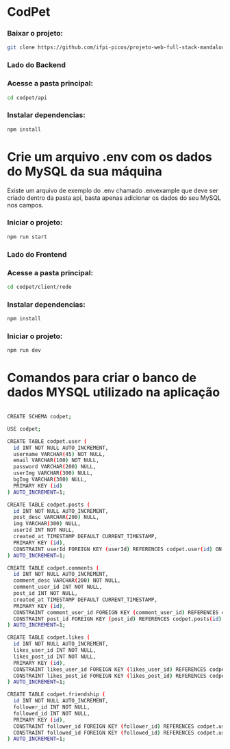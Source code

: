 
# CodPet

### Baixar o projeto:
```bash
git clone https://github.com/ifpi-picos/projeto-web-full-stack-mandalori.git
```

### Lado do Backend

### Acesse a pasta principal:
```bash
cd codpet/api
```
### Instalar dependencias:
```bash
npm install 
```

# Crie um arquivo .env com os dados do MySQL da sua máquina
Existe um arquivo de exemplo do .env chamado .envexample que deve ser criado dentro da pasta api, basta apenas adicionar os dados do seu MySQL nos campos.

### Iniciar o projeto:
```bash
npm run start
```

### Lado do Frontend

### Acesse a pasta principal:
```bash
cd codpet/client/rede
```
### Instalar dependencias:
```bash
npm install 
```
### Iniciar o projeto:
```bash
npm run dev
```

# Comandos para criar o banco de dados MYSQL utilizado na aplicação

```bash

CREATE SCHEMA codpet;

USE codpet;

CREATE TABLE codpet.user (
  id INT NOT NULL AUTO_INCREMENT,
  username VARCHAR(45) NOT NULL,
  email VARCHAR(100) NOT NULL,
  password VARCHAR(200) NULL,
  userImg VARCHAR(300) NULL,
  bgImg VARCHAR(300) NULL,
  PRIMARY KEY (id)
) AUTO_INCREMENT=1;

CREATE TABLE codpet.posts (
  id INT NOT NULL AUTO_INCREMENT,
  post_desc VARCHAR(200) NULL,
  img VARCHAR(300) NULL,
  userId INT NOT NULL,
  created_at TIMESTAMP DEFAULT CURRENT_TIMESTAMP,
  PRIMARY KEY (id),
  CONSTRAINT userId FOREIGN KEY (userId) REFERENCES codpet.user(id) ON DELETE CASCADE ON UPDATE CASCADE
) AUTO_INCREMENT=1;

CREATE TABLE codpet.comments (
  id INT NOT NULL AUTO_INCREMENT,
  comment_desc VARCHAR(200) NOT NULL,
  comment_user_id INT NOT NULL,
  post_id INT NOT NULL,
  created_at TIMESTAMP DEFAULT CURRENT_TIMESTAMP,
  PRIMARY KEY (id),
  CONSTRAINT comment_user_id FOREIGN KEY (comment_user_id) REFERENCES codpet.user(id) ON DELETE CASCADE ON UPDATE CASCADE,
  CONSTRAINT post_id FOREIGN KEY (post_id) REFERENCES codpet.posts(id) ON DELETE CASCADE ON UPDATE CASCADE
) AUTO_INCREMENT=1;

CREATE TABLE codpet.likes (
  id INT NOT NULL AUTO_INCREMENT,
  likes_user_id INT NOT NULL,
  likes_post_id INT NOT NULL,
  PRIMARY KEY (id),
  CONSTRAINT likes_user_id FOREIGN KEY (likes_user_id) REFERENCES codpet.user(id) ON DELETE CASCADE ON UPDATE CASCADE,
  CONSTRAINT likes_post_id FOREIGN KEY (likes_post_id) REFERENCES codpet.posts(id) ON DELETE CASCADE ON UPDATE CASCADE
) AUTO_INCREMENT=1;

CREATE TABLE codpet.friendship (
  id INT NOT NULL AUTO_INCREMENT,
  follower_id INT NOT NULL,
  followed_id INT NOT NULL,
  PRIMARY KEY (id),
  CONSTRAINT follower_id FOREIGN KEY (follower_id) REFERENCES codpet.user(id) ON DELETE CASCADE ON UPDATE CASCADE,
  CONSTRAINT followed_id FOREIGN KEY (followed_id) REFERENCES codpet.user(id) ON DELETE CASCADE ON UPDATE CASCADE
) AUTO_INCREMENT=1;
```

